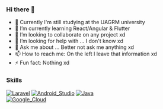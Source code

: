 ### Hi there 👋

- 🔭 Currently I'm still studying at the UAGRM university
- 🌱 I’m currently learning React/Angular & Flutter
- 👯 I’m looking to collaborate on any project xd
- 🤔 I’m looking for help with ... I don't know xd
- 💬 Ask me about ... Better not ask me anything xd
- 📫 How to reach me: On the left I leave that information xd
- ⚡ Fun fact: Nothing xd

### Skills

[![Laravel](https://img.shields.io/badge/Framework_LARAVEL-EB4432?style=for-the-badge&logo=laravel&logoColor=white&labelColor=101010)]()
[![Android_Studio](https://img.shields.io/badge/Android_Studio_with_Java-3DDC84?style=for-the-badge&logo=android-studio&logoColor=white&labelColor=101010)]()
[![Java](https://img.shields.io/badge/Java_Desktop_with_Apache_NetBeans_IDE-007396?style=for-the-badge&logo=apachenetbeanside&logoColor=white&labelColor=101010)]()
</br>
[![Google_Cloud](https://img.shields.io/badge/Google_Cloud-4285F4?style=for-the-badge&logo=googlecloud&logoColor=white&labelColor=101010)]()
